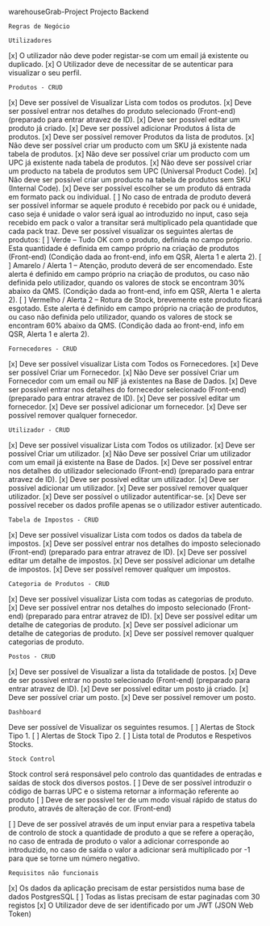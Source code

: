⁡⁢⁢⁢warehouseGrab-Project⁡​
Projecto Backend


    ​‌‍​‌‌‍Regras de Negócio​​

    ​‌‍‌Utilizadores​
[x] O utilizador não deve poder registar-se com um email já existente ou duplicado.
[x] O Utilizador deve de necessitar de se autenticar para visualizar o seu perfil.


    ​‌‍‌Produtos - CRUD​
[x]	Deve ser possível de Visualizar Lista com todos os produtos.
[x]	⁡⁣⁣⁢Deve ser possível entrar nos detalhes do produto selecionado (Front-end) (preparado para entrar atravez de ID)⁡.
[x]	Deve ser possível editar um produto já criado.
[x]	Deve ser possível adicionar Produtos á lista de produtos.
[x]	Deve ser possível remover Produtos da lista de produtos.
[x]	Não deve ser possível criar um producto com um SKU já existente nada tabela de produtos.
[x]	Não deve ser possível criar um producto com um UPC já existente nada tabela de produtos.
[x]	Não deve ser possível criar um producto na tabela de produtos sem UPC (Universal Product Code).
[x]	Não deve ser possível criar um producto na tabela de produtos sem SKU (Internal Code).
[x]	Deve ser possível escolher se um produto dá entrada em formato pack ou individual.
[ ]	No caso de entrada de produto deverá ser possível informar se aquele produto é recebido por pack ou é unidade, caso seja é unidade o valor será igual ao introduzido no input, caso seja recebido em pack o valor a transitar será multiplicado pela quantidade que cada pack traz.
	Deve ser possível visualizar os seguintes alertas de produtos:
[ ]	Verde – Tudo OK com o produto, definida no campo próprio. Esta quantidade é definida em campo próprio na criação de produtos (Front-end) (Condição dada ao front-end, info em QSR, Alerta 1 e alerta 2).
[ ]	Amarelo / Alerta 1 – Atenção, produto deverá de ser encomendado. Este alerta é definido em campo próprio na criação de produtos, ou caso não definida pelo utilizador, quando os valores de stock se encontram 30% abaixo da QMS. (Condição dada ao front-end, info em QSR, Alerta 1 e alerta 2).
[ ]	Vermelho / Alerta 2 – Rotura de Stock, brevemente este produto ficará esgotado. Este alerta é definido em campo próprio na criação de produtos, ou caso não definida pelo utilizador, quando os valores de stock se encontram 60% abaixo da QMS. (Condição dada ao front-end, info em QSR, Alerta 1 e alerta 2).

    ​‌‍‌Fornecedores - CRUD​
[x]	Deve ser possível visualizar Lista com Todos os Fornecedores.
[x]	Deve ser possível Criar um Fornecedor.
[x]	Não Deve ser possível Criar um Fornecedor com um email ou NIF já existentes na Base de Dados.
[x]	⁡⁣⁣⁢Deve ser possível entrar nos detalhes do fornecedor selecionado (Front-end) (preparado para entrar atravez de ID)⁡.
[x]	Deve ser possível editar um fornecedor.
[x]	Deve ser possível adicionar um fornecedor.
[x]	Deve ser possível remover qualquer fornecedor.

    ​‌‍‌Utilizador - CRUD​
[x]	Deve ser possível visualizar Lista com Todos os utilizador.
[x]	Deve ser possível Criar um utilizador.
[x]	Não Deve ser possível Criar um utilizador com um email já existente na Base de Dados.
[x]	⁡⁣⁣⁢Deve ser possível entrar nos detalhes do utilizador selecionado (Front-end) (preparado para entrar atravez de ID)⁡.
[x]	Deve ser possível editar um utilizador.
[x]	Deve ser possível adicionar um utilizador.
[x]	Deve ser possível remover qualquer utilizador.
[x]	Deve ser possível o utilizador autentificar-se.
[x]	Deve ser possível receber os dados profile apenas se o utilizador estiver autenticado.

    ​‌‍‌Tabela de Impostos - CRUD​
[x]	Deve ser possível visualizar Lista com todos os dados da tabela de impostos.
[x]	⁡⁣⁣⁢Deve ser possível entrar nos detalhes do imposto selecionado (Front-end) (preparado para entrar atravez de ID).⁡
[x]	Deve ser possível editar um detalhe de impostos.
[x]	Deve ser possível adicionar um detalhe de impostos.
[x]	Deve ser possível remover qualquer um impostos.

    ​‌‍‌Categoria de Produtos - CRUD​
[x]	Deve ser possível visualizar Lista com todas as categorias de produto.
[x]	⁡⁣⁣⁢Deve ser possível entrar nos detalhes do imposto selecionado (Front-end) (preparado para entrar atravez de ID)⁡.
[x]	Deve ser possível editar um detalhe de categorias de produto.
[x]	Deve ser possível adicionar um detalhe de categorias de produto.
[x]	Deve ser possível remover qualquer categorias de produto.

    ​‌‍‌Postos - CRUD​
[x]	Deve ser possível de Visualizar a lista da totalidade de postos.
[x]	⁡⁣⁣⁢Deve de ser possível entrar no posto selecionado (Front-end) (preparado para entrar atravez de ID)⁡.
[x]	Deve ser possível editar um posto já criado.
[x]	Deve ser possível criar um posto.
[x]	Deve ser possível remover um posto.

    ​‌‍‌Dashboard​
Deve ser possível de Visualizar os seguintes resumos.
[ ]	Alertas de Stock Tipo 1.
[ ]	Alertas de Stock Tipo 2.
[ ]	Lista total de Produtos e Respetivos Stocks.


    ​‌‍‌Stock Control​
Stock control será responsável pelo controlo das quantidades de entradas e saídas de stock dos diversos postos.
[ ] Deve de ser possível introduzir o código de barras UPC e o sistema retornar a informação referente ao produto
[ ]	Deve de ser possível ter de um modo visual rápido de status do produto, através de alteração de cor. (Front-end)

[ ]	Deve de ser possível através de um input enviar para a respetiva tabela de controlo de stock a quantidade de produto a que se refere a operação, no caso de entrada de produto o valor a adicionar corresponde ao introduzido, no caso de saída o valor a adicionar será multiplicado por -1 para que se torne um número negativo.

    Requisitos não funcionais
[x]	Os dados da aplicação precisam de estar persistidos numa base de dados PostgresSQL
[ ]	Todas as listas precisam de estar paginadas com 30 registos
[x]	O Utilizador deve de ser identificado por um JWT (JSON Web Token)
